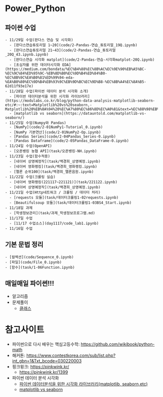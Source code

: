 # Power_Python
## 파이썬 수업
    - 11/29일 수업(판다스 연습 및 시각화)
      - [판다스연습튜토리얼 1~20](code/2-Pandas-연습_튜토리얼_19Q.ipynb)
      - [판다스연습튜토리얼 21~43](code/2-Pandas-연습_튜토리얼_20Q_43.ipynb.ipynb)
      - [판다스연습 시각화 matplot](code/2-Pandas-연습-시각화matplot-20Q.ipynb)
      - [초심자를 위한 데이터시각화 EDA](https://medium.com/bondata/%EC%B4%88%EC%8B%AC%EC%9E%90%EB%A5%BC-%EC%9C%84%ED%95%9C-%EB%8D%B0%EC%9D%B4%ED%84%B0-%EC%8B%9C%EA%B0%81%ED%99%94-eda-%EA%B0%80%EC%9D%B4%EB%93%9C%EB%9D%BC%EC%9D%B8-%EC%8B%A4%EC%8A%B5-62d11f93e17e)
    - 11/28일 수업(파이썬 데이터 분석 시각화 소개)
      - [파이썬 데이터분석을 위한 시각화 라이브러리](https://modulabs.co.kr/blog/python-data-analysis-matplotlib-seaborn-etc/#:~:text=Matplotlib%20vs%20seaborn,-Matplotlib%20%EB%8A%94%20%EC%A7%80%EC%86%8D%EC%A0%81&text=%EC%88%98%EB%A7%8E%EC%9D%80%20%EB%A0%8C%EB%8D%94%EB%A7%81%20%EB%B0%B1%EC%97%94%EB%93%9C%EB%A5%BC%20%EC%A0%9C%EA%B3%B5,%EB%90%9C%20Python%20%ED%94%8C%EB%A1%9C%ED%8C%85%20%EB%9D%BC%EC%9D%B4%EB%B8%8C%EB%9F%AC%EB%A6%AC%EC%9E%85%EB%8B%88%EB%8B%A4.)  
      - [matplotlib vs seaborn](https://datauntold.com/matplotlib-vs-seaborn/)
    - 11/25일 수업(Numpy와 Pandas)
      - [NumPy](code/2-01NumPy1-Tutorial_0.ipynb)
      - [NumPy 기본연산](code/2-01NumPy2-Op.ipynb)
      - [Pandas Series](code/2-04Pandas_Series-0.ipynb)
      - [Pandas Dataframe](code/2-05Pandas_DataFrame-0.ipynb)
    - 11/24일 수업(OpenAPI)
      - [오픈뱅킹 농협 API](task/오픈뱅킹-NH.ipynb)
    - 11/23일 수업(함수적용)
      - [네이버 상영예정작](task/백경희_상영예정.ipynb)
      - [네이버 영화랭킹](task/백경희_영화랭킹.ipynb)    
      - [멜론 순위100](task/백경희_멜론음원.ipynb)
    - 11/22일 수업(크롤링 실습)
      - [네이버 영화랭킹(221117~221121)](task/221122.ipynb)
      - [네이버 상영예정작](task/백경희_상영예정.ipynb)
    - 11/21일 수업(Http네트워크 / 크롤링 / 데이터 처리)
      - [requests 모듈](task/데이터크롤링1-02requests.ipynb)
      - [Beautifulsoup 모듈](task/데이터크롤링1-03BS4_Start.ipynb)
    - 11/18일 과제
      - [학생정보관리](task/과제_학생정보프로그램.md)
    - 11/17일 수업
      - [11/17 수업소스](day1117/code_lab1.ipynb)
    - 11/16일 수업
  ## 기본 문법 정리
    - [컬렉션](code/Sequence_0.ipynb)
    - [파일](code/File_0.ipynb)
    - [함수](task/1-06Function.ipynb)
## 매일매일 파이썬!!!
  - 알고리즘
  - 문제풀이
      - [클래스](code/code_practice_class.ipynb)
# 참고사이트
  - 파이썬으로 다시 배우는 핵심고등수학: https://github.com/wikibook/python-math  
  - 해커톤: https://www.contestkorea.com/sub/list.php?int_gbn=1&Txt_bcode=030220003
  - 핑크윙크: https://pinkwink.kr/
    - https://pinkwink.kr/1399
  - 파이썬 데이터 분석 시각화
    - [파이썬 데이터분석을 위한 시각화 라이브러리(matplotlib, seaborn,etc)](https://modulabs.co.kr/blog/python-data-analysis-matplotlib-seaborn-etc/#:~:text=Matplotlib%20vs%20seaborn,-Matplotlib%20%EB%8A%94%20%EC%A7%80%EC%86%8D%EC%A0%81&text=%EC%88%98%EB%A7%8E%EC%9D%80%20%EB%A0%8C%EB%8D%94%EB%A7%81%20%EB%B0%B1%EC%97%94%EB%93%9C%EB%A5%BC%20%EC%A0%9C%EA%B3%B5,%EB%90%9C%20Python%20%ED%94%8C%EB%A1%9C%ED%8C%85%20%EB%9D%BC%EC%9D%B4%EB%B8%8C%EB%9F%AC%EB%A6%AC%EC%9E%85%EB%8B%88%EB%8B%A4.)
    - [matplotlib vs seaborn](https://datauntold.com/matplotlib-vs-seaborn/)
